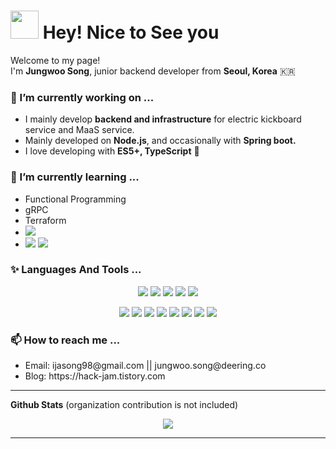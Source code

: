 <h1><img src="https://emojis.slackmojis.com/emojis/images/1547582922/5197/party_blob.gif?1547582922" width="45"/>  Hey! Nice to See you </h1>

<p>Welcome to my page! </br>
I'm <b>Jungwoo Song</b>, junior backend developer from  <b>Seoul, Korea</b> 🇰🇷 </p>

<h3>🔭 I’m currently working on ...</h3>
<ul>
  <li>I mainly develop <b>backend and infrastructure</b> for electric kickboard service and MaaS service.</li>
  <li>Mainly developed on <b>Node.js</b>, and occasionally with <b>Spring boot.</b></li>
  <li>I love developing with <b>ES5+, TypeScript</b> 🥰</li>
</ul>

<h3>🌱 I’m currently learning ...</h3>
<ul>
  <li>Functional Programming </li>
  <li>gRPC </li>
  <li>Terraform</li>
  <li><img src="https://img.shields.io/badge/go-%2300ADD8.svg?&style=for-the-badge&logo=go&logoColor=white"/> </li>
  <li><img src="https://img.shields.io/badge/docker%20-%230db7ed.svg?&style=for-the-badge&logo=docker&logoColor=white"/> <img src="https://img.shields.io/badge/kubernetes%20-%23326ce5.svg?&style=for-the-badge&logo=kubernetes&logoColor=white"/></li>
</ul>

<h3>✨ Languages And Tools ...</h3>
<p align="center">
  <img src="https://img.shields.io/badge/javascript%20-%23323330.svg?&style=for-the-badge&logo=javascript&logoColor=%23F7DF1E"/>
  <img src="https://img.shields.io/badge/typescript%20-%23007ACC.svg?&style=for-the-badge&logo=typescript&logoColor=white"/>
  <img src="https://img.shields.io/badge/c++%20-%2300599C.svg?&style=for-the-badge&logo=c%2B%2B&ogoColor=white"/>
  <img src="https://img.shields.io/badge/swift-%23FA7343.svg?&style=for-the-badge&logo=swift&logoColor=white"/>
  <img src="https://img.shields.io/badge/go-%2300ADD8.svg?&style=for-the-badge&logo=go&logoColor=white"/>
</p>
<p align="center">
  <img src="https://img.shields.io/badge/express.js%20-%23404d59.svg?&style=for-the-badge"/>
  <img src="https://img.shields.io/badge/spring%20-%236DB33F.svg?&style=for-the-badge&logo=spring&logoColor=white"/>
  <img src="https://img.shields.io/badge/git%20-%23F05033.svg?&style=for-the-badge&logo=git&logoColor=white"/>
  <img src="https://img.shields.io/badge/github%20-%23121011.svg?&style=for-the-badge&logo=github&logoColor=white"/>
  <img src="https://img.shields.io/badge/AWS%20-%23FF9900.svg?&style=for-the-badge&logo=amazon-aws&logoColor=white"/>
  <img src="https://img.shields.io/badge/heroku%20-%23430098.svg?&style=for-the-badge&logo=heroku&logoColor=white"/>
  <img src="https://img.shields.io/badge/nginx%20-%23009639.svg?&style=for-the-badge&logo=nginx&logoColor=white"/>
  <img src="https://img.shields.io/badge/mysql-%2300f.svg?&style=for-the-badge&logo=mysql&logoColor=white"/>
</p>

<h3>📫 How to reach me ...</h3>
<ul>
  <li>Email: ijasong98@gmail.com || jungwoo.song@deering.co</li>
  <li>Blog: https://hack-jam.tistory.com</li>
</ul>

---

**Github Stats** (organization contribution is not included)

<p align="center">
  <img src="https://github-readme-stats.vercel.app/api?username=bluayer&hide=stars&show_icons=true&theme=dracula&count_private=true&line_height=32">
</p>

---

